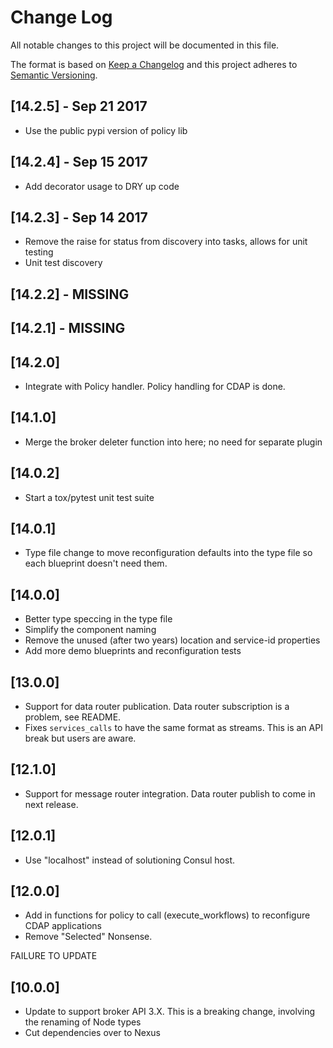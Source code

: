 # Change Log
All notable changes to this project will be documented in this file.

The format is based on [Keep a Changelog](http://keepachangelog.com/)
and this project adheres to [Semantic Versioning](http://semver.org/).

## [14.2.5] - Sep 21 2017
* Use the public pypi version of policy lib

## [14.2.4] - Sep 15 2017
* Add decorator usage to DRY up code

## [14.2.3] - Sep 14 2017
* Remove the raise for status from discovery into tasks, allows for unit testing
* Unit test discovery

## [14.2.2] - MISSING

## [14.2.1] - MISSING

## [14.2.0]
* Integrate with Policy handler. Policy handling for CDAP is done.

## [14.1.0] 
* Merge the broker deleter function into here; no need for separate plugin

## [14.0.2]
* Start a tox/pytest unit test suite

## [14.0.1]
* Type file change to move reconfiguration defaults into the type file so each blueprint doesn't need them. 

## [14.0.0]
* Better type speccing in the type file
* Simplify the component naming
* Remove the unused (after two years) location and service-id properties
* Add more demo blueprints and reconfiguration tests

## [13.0.0]
* Support for data router publication. Data router subscription is a problem, see README.
* Fixes `services_calls` to have the same format as streams. This is an API break but users are aware. 

## [12.1.0]
* Support for message router integration. Data router publish to come in next release.  

## [12.0.1]
* Use "localhost" instead of solutioning Consul host. 

## [12.0.0]
* Add in functions for policy to call (execute_workflows) to reconfigure CDAP applications
* Remove "Selected" Nonsense.

FAILURE TO UPDATE

## [10.0.0]
* Update to support broker API 3.X. This is a breaking change, involving the renaming of Node types
* Cut dependencies over to Nexus
